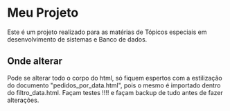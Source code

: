 # Meu Projeto

Este é um projeto realizado para as matérias de Tópicos especiais em desenvolvimento de sistemas e Banco de dados.

## Onde alterar

Pode se alterar todo o corpo do html, só fiquem espertos com a estilização do documento "pedidos_por_data.html", pois o mesmo é importado dentro do filtro_data.html. Façam testes !!!! e façam backup de tudo antes de fazer alterações.

